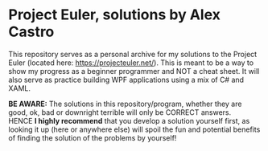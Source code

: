 # Project Euler, solutions by Alex Castro
This repository serves as a personal archive for my solutions to the Project Euler (located here: https://projecteuler.net/).
This is meant to be a way to show my progress as a beginner programmer and NOT a cheat sheet. It will also serve as practice building WPF applications using a mix of C# and XAML.

<b>BE AWARE:</b> The solutions in this repository/program, whether they are good, ok, bad or downright terrible will only be CORRECT answers.<br>
HENCE <b>I highly recommend</b> that you develop a solution yourself first, as looking it up (here or anywhere else) will spoil the fun and potential benefits of finding the solution of the problems by yourself! 

